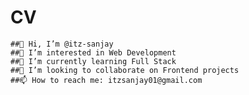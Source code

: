 # CV


    ##👋 Hi, I’m @itz-sanjay
    ##👀 I’m interested in Web Development
    ##🌱 I’m currently learning Full Stack
    ##💞️ I’m looking to collaborate on Frontend projects
    ##📫 How to reach me: itzsanjay01@gmail.com
    
    
